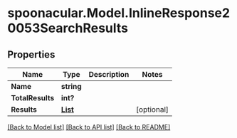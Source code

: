 # spoonacular.Model.InlineResponse20053SearchResults
## Properties

Name | Type | Description | Notes
------------ | ------------- | ------------- | -------------
**Name** | **string** |  | 
**TotalResults** | **int?** |  | 
**Results** | [**List<InlineResponse20053Results>**](InlineResponse20053Results.md) |  | [optional] 

[[Back to Model list]](../README.md#documentation-for-models) [[Back to API list]](../README.md#documentation-for-api-endpoints) [[Back to README]](../README.md)

